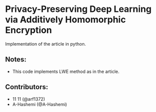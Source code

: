 Privacy-Preserving Deep Learning via Additively Homomorphic Encryption
=======================================================================

Implementation of the article in python.

Notes:
------

- This code implements LWE method as in the article.

Contributors:
-------------

- 11 11 (@arf1372)
- A-Hashemi (@A-Hashemi)
